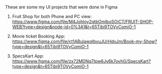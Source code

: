 These are some my UI projects that were done in Figma

1. Fruit Shop for both Phone and PC view:
  https://www.figma.com/file/M4JohIoy2qtbOmlboSOiCT/FRUIT-SHOP-WEB?type=design&node-id=0%3A1&t=65Tibi9TOVyComiO-1

2. Movie ticket Booking App:
  https://www.figma.com/file/ct1ABulawqIbvuJUrHdvJm/Book-my-Show?type=design&t=65Tibi9TOVyComiO-1

3. SpecsKart App:
  https://www.figma.com/file/zx72MDNq7Ipw6Jy6k7ovhG/SpecsKart?type=design&t=65Tibi9TOVyComiO-1
